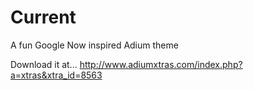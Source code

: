 Current
===

A fun Google Now inspired Adium theme

Download it at... http://www.adiumxtras.com/index.php?a=xtras&xtra_id=8563
